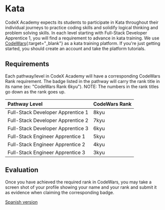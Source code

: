 # Kata

CodeX Academy expects its students to participate in Kata throughout their individual journeys to practice coding skills and solidify logical thinking and problem solving skills. In each level starting with Full-Stack Developer Apprentice 1, you will find a requirement to advance in kata training. We use [CodeWars](https://codewars.com){:target="\_blank"} as a kata training platform. If you're just getting started, you should create an account and take the platform tutorials.

## Requirements

Each pathway/level in CodeX Academy will have a corresponding CodeWars Rank requirement. The badge listed in the pathway will carry the rank title in its name (ex: "CodeWars Rank 6kyu"). NOTE: The numbers in the rank titles go down as the rank goes up.

| Pathway Level                     | CodeWars Rank |
| :-------------------------------- | :------------ |
| Full-Stack Developer Apprentice 1 | 8kyu          |
| Full-Stack Developer Apprentice 2 | 7kyu          |
| Full-Stack Developer Apprentice 3 | 6kyu          |
| Full-Stack Engineer Apprentice 1  | 5kyu          |
| Full-Stack Engineer Apprentice 2  | 4kyu          |
| Full-Stack Engineer Apprentice 3  | 3kyu          |

## Evaluation

Once you have achieved the required rank in CodeWars, you may take a screen shot of your profile showing your name and your rank and submit it as evidence when claiming the corresponding badge.

[Spanish version](kata-es.md)
